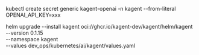 kubectl create secret generic kagent-openai -n kagent --from-literal OPENAI_API_KEY=xxx

helm upgrade --install kagent oci://ghcr.io/kagent-dev/kagent/helm/kagent \
    --version 0.1.15 \
    --namespace kagent \
    --values dev_ops/kubernetes/ai/kagent/values.yaml